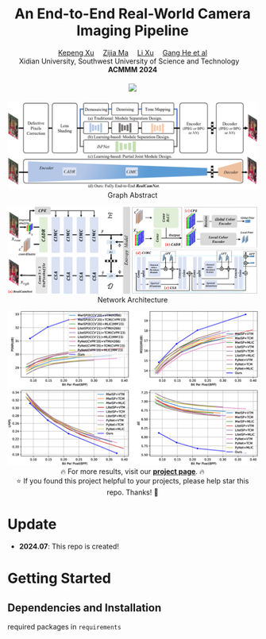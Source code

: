 <div align="center">

<h1>An End-to-End Real-World Camera Imaging Pipeline</h1>
<div>
    <a href='https://kepengxu.github.io/' target='_blank'>Kepeng Xu</a>&emsp;
    <a href='' target='_blank'>Zijia Ma</a>&emsp;
    <a href='https://icecherylxuli.github.io/' target='_blank'>Li Xu</a>&emsp;
    <a href='' target='_blank'>Gang He et al</a>
</div>
<div>
    Xidian University, Southwest University of Science and Technology&emsp; 
</div>

<div>
    <strong>ACMMM 2024</strong>
</div>

<div>
    <h4 align="center">
        <a href="https://kepengxu.github.io/projects/realcamnet/" target='_blank'>
        <img src="https://img.shields.io/badge/🐳-Project%20Page-blue">
        </a>
    </h4>
</div>

<p align="center">
  <img src="./assets/graphabstract.png" alt="Graph Abstract">
  <br>
  Graph Abstract
  <br>
</p>

<p align="center">
  <img src="./assets/networkarch.png" alt="Network Architecture">
  <br>
    Network Architecture
  <br>
</p>


<p align="center">
  <img src="./assets/rdcurve.png" alt="Rate-Distortion Curve Results">
  <br>
  🔥 For more results, visit our <a href="https://kepengxu.github.io/projects/realcamnet/"><strong>project page</strong></a>. 🔥
  <br>
  ⭐ If you found this project helpful to your projects, please help star this repo. Thanks! 🤗
</p>

</div>


# Update
- **2024.07**: This repo is created!


# Getting Started

## Dependencies and Installation

required packages in `requirements`
